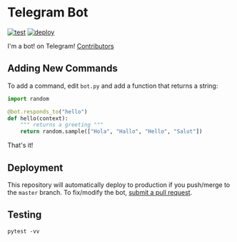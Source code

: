 # Telegram Bot
[![test](https://github.com/audy/telegram-bot/workflows/tests/badge.svg)](https://github.com/audy/telegram-bot/actions)
[![deploy](https://github.com/audy/telegram-bot/workflows/deploy/badge.svg)](https://github.com/audy/telegram-bot/actions)

I'm a bot! on Telegram!
[Contributors](https://github.com/audy/telegram-bot/graphs/contributors)

## Adding New Commands

To add a command, edit `bot.py` and add a function that returns a string:

```python
import random

@bot.responds_to("hello")
def hello(context):
    """ returns a greeting """
    return random.sample(["Hola", "Hallo", "Hello", "Salut"])
```

That's it!

## Deployment

This repository will automatically deploy to production if you push/merge to
the `master` branch. To fix/modify the bot, [submit a pull
request](https://github.com/audy/telegram-bot/pull/new/master).

## Testing

`pytest -vv`

